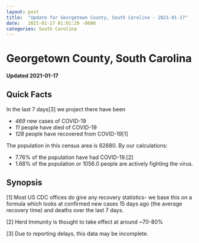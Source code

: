 ```yaml
---
layout: post
title:  "Update for Georgetown County, South Carolina - 2021-01-17"
date:   2021-01-17 01:01:29 -0600
categories: South Carolina
---
```


# Georgetown County, South Carolina
#### Updated 2021-01-17

## Quick Facts

In the last 7 days[3] we project there have been
- *469* new cases of COVID-19
- *11* people have died of COVID-19
- *128* people have recovered from COVID-19[1]

The population in this census area is 62680. By our calculations:
- 7.76% of the population have had COVID-19.[2]
- 1.68% of the population or 1056.0 people are actively fighting the virus.

## Synopsis




[1] Most US CDC offices do give any recovery statistics- we base this on a formula which looks at confirmed new cases
15 days ago (the average recovery time) and deaths over the last 7 days.

[2] Herd Immunity is thought to take effect at around ~70-80%

[3] Due to reporting delays, this data may be incomplete.
 
    